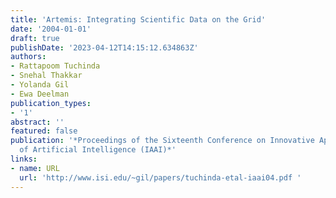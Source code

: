 ```yaml
---
title: 'Artemis: Integrating Scientific Data on the Grid'
date: '2004-01-01'
draft: true
publishDate: '2023-04-12T14:15:12.634863Z'
authors:
- Rattapoom Tuchinda
- Snehal Thakkar
- Yolanda Gil
- Ewa Deelman
publication_types:
- '1'
abstract: ''
featured: false
publication: '*Proceedings of the Sixteenth Conference on Innovative Applications
  of Artificial Intelligence (IAAI)*'
links:
- name: URL
  url: 'http://www.isi.edu/~gil/papers/tuchinda-etal-iaai04.pdf '
---
```


